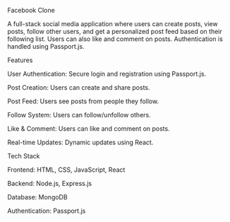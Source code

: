 Facebook Clone

A full-stack social media application where users can create posts, view posts, follow other users, and get a personalized post feed based on their following list. Users can also like and comment on posts. Authentication is handled using Passport.js.

Features

User Authentication: Secure login and registration using Passport.js.

Post Creation: Users can create and share posts.

Post Feed: Users see posts from people they follow.

Follow System: Users can follow/unfollow others.

Like & Comment: Users can like and comment on posts.

Real-time Updates: Dynamic updates using React.

Tech Stack

Frontend: HTML, CSS, JavaScript, React

Backend: Node.js, Express.js

Database: MongoDB

Authentication: Passport.js
